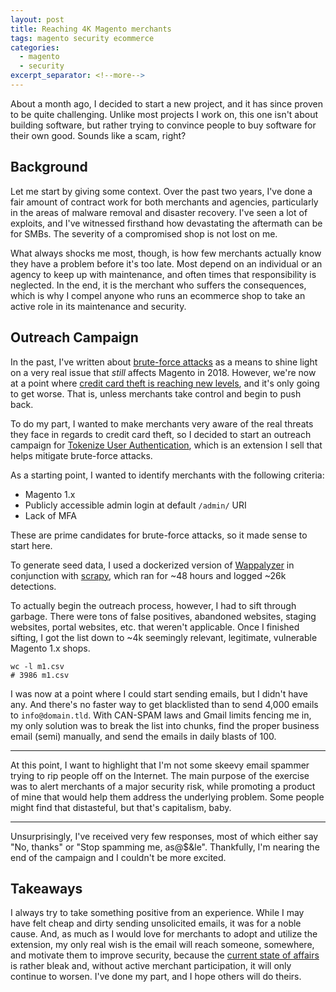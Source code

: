 ```yaml
---
layout: post
title: Reaching 4K Magento merchants
tags: magento security ecommerce
categories:
  - magento
  - security
excerpt_separator: <!--more-->
---
```


About a month ago, I decided to start a new project, and it has since proven
to be quite challenging. Unlike most projects I work on, this one isn't about
building software, but rather trying to convince people to buy software for
their own good. Sounds like a scam, right?

<!--more-->

## Background

Let me start by giving some context. Over the past two years, I've done a fair
amount of contract work for both merchants and agencies, particularly in the areas
of malware removal and disaster recovery. I've seen a lot of exploits, and I've
witnessed firsthand how devastating the aftermath can be for SMBs. The severity
of a compromised shop is not lost on me.

What always shocks me most, though, is how few merchants actually know they have
a problem before it's too late. Most depend on an individual or an agency to keep
up with maintenance, and often times that responsibility is neglected. In the end,
it is the merchant who suffers the consequences, which is why I compel anyone who
runs an ecommerce shop to take an active role in its maintenance and security.

## Outreach Campaign

In the past, I've written about [brute-force attacks](https://blog.nickolasburr.com/magento/security/2018/10/17/magento-brute-force-attacks.html)
as a means to shine light on a very real issue that _still_ affects Magento in 2018.
However, we're now at a point where [credit card theft is reaching new levels](https://gwillem.gitlab.io/2018/08/30/magentocore.net_skimmer_most_aggressive_to_date/),
and it's only going to get worse. That is, unless merchants take control and begin
to push back.

To do my part, I wanted to make merchants very aware of the real threats they
face in regards to credit card theft, so I decided to start an outreach campaign
for [Tokenize User Authentication](https://store.nickolasburr.com/tokenize-user-authentication.html),
which is an extension I sell that helps mitigate brute-force attacks.

As a starting point, I wanted to identify merchants with the following criteria:

- Magento 1.x
- Publicly accessible admin login at default `/admin/` URI
- Lack of MFA

These are prime candidates for brute-force attacks, so it made sense to start here.

To generate seed data, I used a dockerized version of [Wappalyzer](https://www.wappalyzer.com)
in conjunction with [scrapy](https://scrapy.org), which ran for ~48 hours and logged ~26k detections.

To actually begin the outreach process, however, I had to sift through garbage. There
were tons of false positives, abandoned websites, staging websites, portal websites,
etc. that weren't applicable. Once I finished sifting, I got the list down to ~4k
seemingly relevant, legitimate, vulnerable Magento 1.x shops.

```
wc -l m1.csv
# 3986 m1.csv
```

I was now at a point where I could start sending emails, but I didn't have any. And
there's no faster way to get blacklisted than to send 4,000 emails to `info@domain.tld`.
With CAN-SPAM laws and Gmail limits fencing me in, my only solution was to break the
list into chunks, find the proper business email (semi) manually, and send the emails
in daily blasts of 100.

---

At this point, I want to highlight that I'm not some skeevy email spammer trying to rip
people off on the Internet. The main purpose of the exercise was to alert merchants of
a major security risk, while promoting a product of mine that would help them address
the underlying problem. Some people might find that distasteful, but that's capitalism,
baby.

---

Unsurprisingly, I've received very few responses, most of which either say "No, thanks"
or "Stop spamming me, as@$&le". Thankfully, I'm nearing the end of the campaign and I
couldn't be more excited.

## Takeaways

I always try to take something positive from an experience. While I may have felt cheap
and dirty sending unsolicited emails, it was for a noble cause. And, as much as I would
love for merchants to adopt and utilize the extension, my only real wish is the email
will reach someone, somewhere, and motivate them to improve security, because the
[current state of affairs](https://gwillem.gitlab.io/2018/11/12/merchants-struggle-with-magecart-reinfections/)
is rather bleak and, without active merchant participation, it will only continue to
worsen. I've done my part, and I hope others will do theirs.
